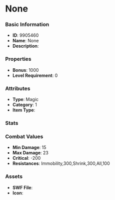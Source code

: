# None



### Basic Information

- **ID**: 9905460
- **Name**: None
- **Description**: 

### Properties

- **Bonus**: 1000
- **Level Requirement**: 0

### Attributes

- **Type**: Magic
- **Category**: 1
- **Item Type**: 

### Stats


### Combat Values

- **Min Damage**: 15
- **Max Damage**: 23
- **Critical**: -200
- **Resistances**: Immobility,300,Shrink,300,All,100

### Assets

- **SWF File**: 
- **Icon**: 

